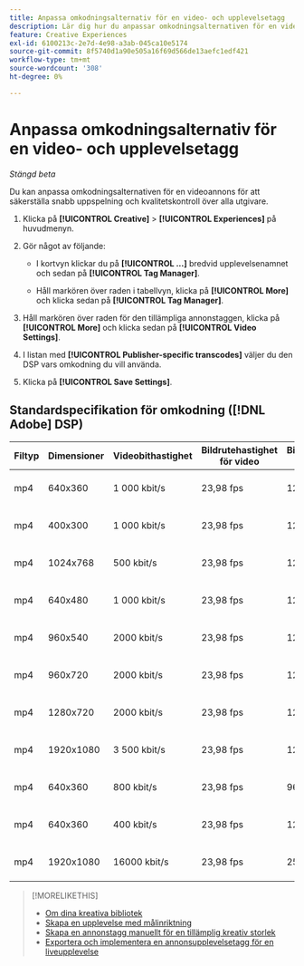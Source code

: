 ```yaml
---
title: Anpassa omkodningsalternativ för en video- och upplevelsetagg
description: Lär dig hur du anpassar omkodningsalternativen för en videoannonstagg.
feature: Creative Experiences
exl-id: 6100213c-2e7d-4e98-a3ab-045ca10e5174
source-git-commit: 8f5740d1a90e505a16f69d566de13aefc1edf421
workflow-type: tm+mt
source-wordcount: '308'
ht-degree: 0%

---
```


# Anpassa omkodningsalternativ för en video- och upplevelsetagg

*Stängd beta*

Du kan anpassa omkodningsalternativen för en videoannons för att säkerställa snabb uppspelning och kvalitetskontroll över alla utgivare.

1. Klicka på **[!UICONTROL Creative]** > **[!UICONTROL Experiences]** på huvudmenyn.

1. Gör något av följande:

   * I kortvyn klickar du på **[!UICONTROL ...]** bredvid upplevelsenamnet och sedan på **[!UICONTROL Tag Manager]**.

   * Håll markören över raden i tabellvyn, klicka på **[!UICONTROL More]** och klicka sedan på **[!UICONTROL Tag Manager]**.

1. Håll markören över raden för den tillämpliga annonstaggen, klicka på **[!UICONTROL More]** och klicka sedan på **[!UICONTROL Video Settings]**.

1. I listan med **[!UICONTROL Publisher-specific transcodes]** väljer du den DSP vars omkodning du vill använda.

1. Klicka på **[!UICONTROL Save Settings]**.

## Standardspecifikation för omkodning ([!DNL Adobe] DSP)

| Filtyp | Dimensioner | Videobithastighet | Bildrutehastighet för video | Bithastighet för ljud | Samplingsfrekvens för ljud | Ljudnivå |
|---|---|---|---|---|---|---|
| mp4 | 640x360 | 1 000 kbit/s | 23,98 fps | 128 kbit/s | 48 000 kHz | 24 LKFS (+/- 2,0 dB) |
| mp4 | 400x300 | 1 000 kbit/s | 23,98 fps | 128 kbit/s | 48 000 kHz | 24 LKFS (+/- 2,0 dB) |
| mp4 | 1024x768 | 500 kbit/s | 23,98 fps | 128 kbit/s | 48 000 kHz | 24 LKFS (+/- 2,0 dB) |
| mp4 | 640x480 | 1 000 kbit/s | 23,98 fps | 128 kbit/s | 48 000 kHz | 24 LKFS (+/- 2,0 dB) |
| mp4 | 960x540 | 2000 kbit/s | 23,98 fps | 128 kbit/s | 48 000 kHz | 24 LKFS (+/- 2,0 dB) |
| mp4 | 960x720 | 2000 kbit/s | 23,98 fps | 128 kbit/s | 48 000 kHz | 24 LKFS (+/- 2,0 dB) |
| mp4 | 1280x720 | 2000 kbit/s | 23,98 fps | 128 kbit/s | 48 000 kHz | 24 LKFS (+/- 2,0 dB) |
| mp4 | 1920x1080 | 3 500 kbit/s | 23,98 fps | 128 kbit/s | 44,100 kHz | 24 LKFS (+/- 2,0 dB) |
| mp4 | 640x360 | 800 kbit/s | 23,98 fps | 96 kbit/s | 48 000 kHz | 24 LKFS (+/- 2,0 dB) |
| mp4 | 640x360 | 400 kbit/s | 23,98 fps | 128 kbit/s | 48 000 kHz | 24 LKFS (+/- 2,0 dB) |
| mp4 | 1920x1080 | 16000 kbit/s | 23,98 fps | 256 kbit/s | 48 000 kHz | 24 LKFS (+/- 2,0 dB) |

>[!MORELIKETHIS]
>
>* [Om dina kreativa bibliotek](/help/creative/creative-libraries/creative-libraries-about.md)
>* [Skapa en upplevelse med målinriktning](/help/creative/experiences/experience-create-targeting.md)
>* [Skapa en annonstagg manuellt för en tillämplig kreativ storlek](experience-tag-create-manually.md)
>* [Exportera och implementera en annonsupplevelsetagg för en liveupplevelse](experience-tag-export.md)
